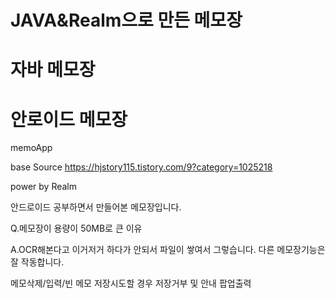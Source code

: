 # JAVA&Realm으로 만든 메모장 
# 자바 메모장
# 안로이드 메모장
memoApp

base Source 
https://hjstory115.tistory.com/9?category=1025218

power by Realm

안드로이드 공부하면서 만들어본 메모장입니다.

Q.메모장이 용량이 50MB로  큰 이유 




A.OCR해본다고 이거저거 하다가 안되서 파일이 쌓여서 그렇습니다. 다른 메모장기능은 잘 작동합니다.

메모삭제/입력/빈 메모 저장시도할 경우 저장거부 및 안내 팝업출력
